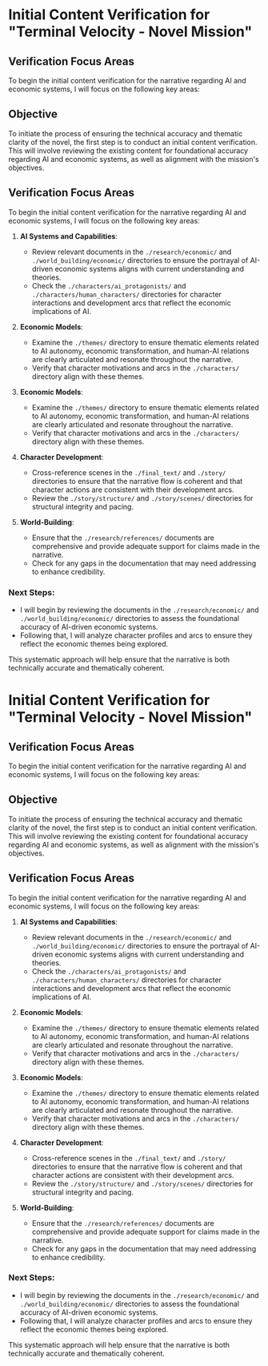 # Initial Content Verification for "Terminal Velocity - Novel Mission"

## Verification Focus Areas
To begin the initial content verification for the narrative regarding AI and economic systems, I will focus on the following key areas:

## Objective
To initiate the process of ensuring the technical accuracy and thematic clarity of the novel, the first step is to conduct an initial content verification. This will involve reviewing the existing content for foundational accuracy regarding AI and economic systems, as well as alignment with the mission's objectives.

## Verification Focus Areas
To begin the initial content verification for the narrative regarding AI and economic systems, I will focus on the following key areas:

1. **AI Systems and Capabilities**:
   - Review relevant documents in the `./research/economic/` and `./world_building/economic/` directories to ensure the portrayal of AI-driven economic systems aligns with current understanding and theories.
   - Check the `./characters/ai_protagonists/` and `./characters/human_characters/` directories for character interactions and development arcs that reflect the economic implications of AI.
2. **Economic Models**:
   - Examine the `./themes/` directory to ensure thematic elements related to AI autonomy, economic transformation, and human-AI relations are clearly articulated and resonate throughout the narrative.
   - Verify that character motivations and arcs in the `./characters/` directory align with these themes.

2. **Economic Models**:
   - Examine the `./themes/` directory to ensure thematic elements related to AI autonomy, economic transformation, and human-AI relations are clearly articulated and resonate throughout the narrative.
   - Verify that character motivations and arcs in the `./characters/` directory align with these themes.

3. **Character Development**:
   - Cross-reference scenes in the `./final_text/` and `./story/` directories to ensure that the narrative flow is coherent and that character actions are consistent with their development arcs.
   - Review the `./story/structure/` and `./story/scenes/` directories for structural integrity and pacing.

4. **World-Building**:
   - Ensure that the `./research/references/` documents are comprehensive and provide adequate support for claims made in the narrative.
   - Check for any gaps in the documentation that may need addressing to enhance credibility.

### Next Steps:
- I will begin by reviewing the documents in the `./research/economic/` and `./world_building/economic/` directories to assess the foundational accuracy of AI-driven economic systems. 
- Following that, I will analyze character profiles and arcs to ensure they reflect the economic themes being explored. 

This systematic approach will help ensure that the narrative is both technically accurate and thematically coherent.
# Initial Content Verification for "Terminal Velocity - Novel Mission"

## Verification Focus Areas
To begin the initial content verification for the narrative regarding AI and economic systems, I will focus on the following key areas:

## Objective
To initiate the process of ensuring the technical accuracy and thematic clarity of the novel, the first step is to conduct an initial content verification. This will involve reviewing the existing content for foundational accuracy regarding AI and economic systems, as well as alignment with the mission's objectives.

## Verification Focus Areas
To begin the initial content verification for the narrative regarding AI and economic systems, I will focus on the following key areas:

1. **AI Systems and Capabilities**:
   - Review relevant documents in the `./research/economic/` and `./world_building/economic/` directories to ensure the portrayal of AI-driven economic systems aligns with current understanding and theories.
   - Check the `./characters/ai_protagonists/` and `./characters/human_characters/` directories for character interactions and development arcs that reflect the economic implications of AI.
2. **Economic Models**:
   - Examine the `./themes/` directory to ensure thematic elements related to AI autonomy, economic transformation, and human-AI relations are clearly articulated and resonate throughout the narrative.
   - Verify that character motivations and arcs in the `./characters/` directory align with these themes.

2. **Economic Models**:
   - Examine the `./themes/` directory to ensure thematic elements related to AI autonomy, economic transformation, and human-AI relations are clearly articulated and resonate throughout the narrative.
   - Verify that character motivations and arcs in the `./characters/` directory align with these themes.

3. **Character Development**:
   - Cross-reference scenes in the `./final_text/` and `./story/` directories to ensure that the narrative flow is coherent and that character actions are consistent with their development arcs.
   - Review the `./story/structure/` and `./story/scenes/` directories for structural integrity and pacing.

4. **World-Building**:
   - Ensure that the `./research/references/` documents are comprehensive and provide adequate support for claims made in the narrative.
   - Check for any gaps in the documentation that may need addressing to enhance credibility.

### Next Steps:
- I will begin by reviewing the documents in the `./research/economic/` and `./world_building/economic/` directories to assess the foundational accuracy of AI-driven economic systems. 
- Following that, I will analyze character profiles and arcs to ensure they reflect the economic themes being explored. 

This systematic approach will help ensure that the narrative is both technically accurate and thematically coherent.
